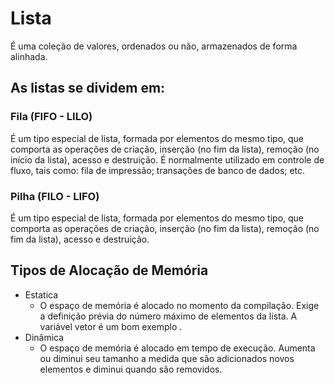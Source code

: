 # Lista

É uma coleção de valores, ordenados ou não, armazenados de forma alinhada. 

## As listas se dividem em:
### Fila (FIFO - LILO)
É um tipo especial de lista, formada por elementos do mesmo tipo, que
comporta as operações de criação, inserção (no fim da lista), remoção (no início
da lista), acesso e destruição. É normalmente utilizado em controle de fluxo, tais
como: fila de impressão; transações de banco de dados; etc.

### Pilha (FILO - LIFO)
É um tipo especial de lista, formada por elementos do mesmo tipo, que
comporta as operações de criação, inserção (no fim da lista), remoção (no fim da
lista), acesso e destruição.

## Tipos de Alocação de Memória
- Estatica
  - O espaço de memória é alocado no momento da compilação.
    Exige a definição prévia do número máximo de elementos da
    lista. A variável vetor é um bom exemplo .
- Dinâmica
  - O espaço de memória é alocado em tempo de execução.
    Aumenta ou diminui seu tamanho a medida que são adicionados
    novos elementos e diminui quando são removidos.